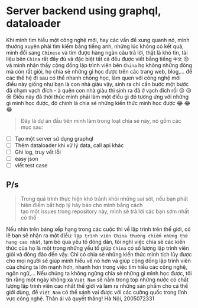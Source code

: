 Server backend using graphql, dataloader 
=== 

Khi mình tìm hiểu một công nghệ mới, hay các vấn đề xung quanh nó, mình thường xuyên phải tìm kiếm bằng tiếng anh, những lúc không có kết quả, mình đổi sang `Chinese` và tìm được hàng ngàn câu trả lời, thật là khó tin, tài liệu bên `China` rất đầy đủ và đặc biệt tất cả đều được viết bằng tiếng `中文` :expressionless: và mình nhận thấy cộng đồng lập trình viên bên `China` họ không những đông mà còn rất giỏi, họ chia sẻ những gì học được trên các trang web, blog,... để các thế hệ đi sau có thể nhanh chóng học, làm quen với công nghệ mới điều này giống như bạn là con nhà giàu vậy, sinh ra chỉ cần bước một bước đã chạm vạch đích - à quên con nhà giàu thì sinh ra đã ở vạch đích rồi :unamused: :unamused: :unamused:  Điều này đã thôi thúc mình phải làm một điều gì đó tương ứng với những gì mình học được, đó chính là chia sẻ những kiến thức mình học được :joy: :joy: :joy: 

> Đây là dự án đầu tiên mình làm trong loạt chia sẻ này, nó gồm các mục sau: 

* [ ] Tạo một server sử dụng graphql 
* [ ] Thêm dataloader khi xử lý data, call api khác 
* [ ] Ghi log, truy vết lỗi 
* [ ] easy json 
* [ ] viết test case 

P/s
--- 

> Trong quá trình thực hiện khó tránh khỏi những sai sót, nếu bạn phát hiện điểm bất hợp lý hãy báo cho mình bằng cách  
> tạo một issues trong repository này, mình sẽ trả lời các bạn sớm nhất có thể  

Nếu nhìn trên bảng xếp hạng trong các cuộc thi về lập trình trên thế giới, có lẽ bạn sẽ nhận ra một điều: `lập trình viên China thường chiếm những thứ hạng cao nhất`, tạm bỏ qua yếu tố đông dân, tôi nghĩ việc chia sẻ các kiến thức của họ là một trong những yếu tố giúp `China` có số lượng lập trình viên giỏi và đông đảo đến vậy. Chỉ có chia sẻ những kiến thức mình tích lũy được cho mọi người sẽ giúp mình hiểu về nó hơn và giúp cộng đồng lập trình viên của chúng ta lớn mạnh hơn, nhanh hơn trong việc tìm hiểu các công nghệ, ngôn ngữ,... Nếu chúng ta không ngừng chia sẻ những gì mình học được, tôi tin rằng một ngày không xa `Việt Nam` sẽ nằm trong top những nước có chất lượng lập trình viên cao nhất thế giới và làm ra những sản phẩm cho cả thế giới dùng, để `Việt Nam` có thể sánh vai được với các cường quốc trong lĩnh vực công nghệ. 
Thân ái và quyết thắng! 
Hà Nội, 2005072331
